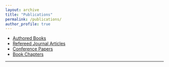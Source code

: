 ```yaml
---
layout: archive
title: "Publications"
permalink: /publications/
author_profile: true
---
```



<ul>
<li><a href="publication-book.html">Authored Books</a></li>
<li><a href="publication-journal.html">Refereed Journal Articles</a></li>
<li><a href="publication-conf.html">Conference Papers</a></li>
<li><a href="publication-chapter.html">Book Chapters</a></li>
</ul>
<hr>



